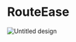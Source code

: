 # RouteEase
![Untitled design](https://github.com/wahni-green/RouteEase/assets/105106551/6afc1435-3278-447b-81ce-0e237bff385f)
